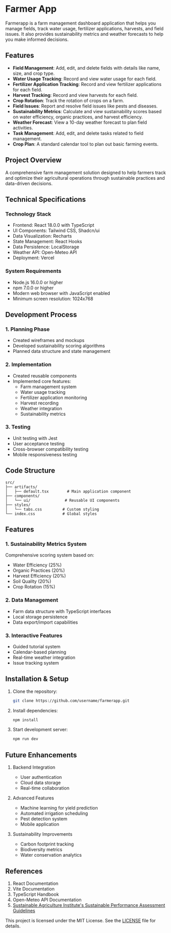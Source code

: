 # Farmer App

Farmerapp is a farm management dashboard application that helps you manage fields, track water usage, fertilizer applications, harvests, and field issues. It also provides sustainability metrics and weather forecasts to help you make informed decisions.

## Features

- **Field Management**: Add, edit, and delete fields with details like name, size, and crop type.
- **Water Usage Tracking**: Record and view water usage for each field.
- **Fertilizer Application Tracking**: Record and view fertilizer applications for each field.
- **Harvest Tracking**: Record and view harvests for each field.
- **Crop Rotation**: Track the rotation of crops on a farm. 
- **Field Issues**: Report and resolve field issues like pests and diseases.
- **Sustainability Metrics**: Calculate and view sustainability scores based on water efficiency, organic practices, and harvest efficiency.
- **Weather Forecast**: View a 10-day weather forecast to plan field activities.
- **Task Management**: Add, edit, and delete tasks related to field management.
- **Crop Plan**: A standard calendar tool to plan out basic farming events.

<div class="space-y-8">

## Project Overview
<div class="bg-blue-50 dark:bg-blue-900 p-4 rounded-lg mb-6">
A comprehensive farm management solution designed to help farmers track and optimize their agricultural operations through sustainable practices and data-driven decisions.
</div>

## Technical Specifications
<div class="grid grid-cols-1 md:grid-cols-2 gap-4 mb-8">
  <div class="border rounded-lg p-4">
    <h3 class="text-lg font-bold mb-2">Technology Stack</h3>
    <ul class="list-disc pl-4 space-y-1">
      <li>Frontend: React 18.0.0 with TypeScript</li>
      <li>UI Components: Tailwind CSS, Shadcn/ui</li>
      <li>Data Visualization: Recharts</li>
      <li>State Management: React Hooks</li>
      <li>Data Persistence: LocalStorage</li>
      <li>Weather API: Open-Meteo API</li>
      <li>Deployment: Vercel</li>
    </ul>
  </div>
  <div class="border rounded-lg p-4">
    <h3 class="text-lg font-bold mb-2">System Requirements</h3>
    <ul class="list-disc pl-4 space-y-1">
      <li>Node.js 16.0.0 or higher</li>
      <li>npm 7.0.0 or higher</li>
      <li>Modern web browser with JavaScript enabled</li>
      <li>Minimum screen resolution: 1024x768</li>
    </ul>
  </div>
</div>

## Development Process
### 1. Planning Phase
- Created wireframes and mockups
- Developed sustainability scoring algorithms
- Planned data structure and state management

### 2. Implementation
- Created reusable components
- Implemented core features:
  - Farm management system
  - Water usage tracking
  - Fertilizer application monitoring
  - Harvest recording
  - Weather integration
  - Sustainability metrics

### 3. Testing
- Unit testing with Jest
- User acceptance testing
- Cross-browser compatibility testing
- Mobile responsiveness testing

## Code Structure
```
src/
├── artifacts/
│   ├── default.tsx        # Main application component
├── components/
│   └── ui/               # Reusable UI components
├── styles/
│   └── tabs.css         # Custom styling
└── index.css            # Global styles
```

## Features
### 1. Sustainability Metrics System
Comprehensive scoring system based on:
- Water Efficiency (25%)
- Organic Practices (20%)
- Harvest Efficiency (20%)
- Soil Quality (20%)
- Crop Rotation (15%)

### 2. Data Management
- Farm data structure with TypeScript interfaces
- Local storage persistence
- Data export/import capabilities

### 3. Interactive Features
- Guided tutorial system
- Calendar-based planning
- Real-time weather integration
- Issue tracking system

## Installation & Setup
1. Clone the repository:
   ```bash
   git clone https://github.com/username/farmerapp.git
   ```
2. Install dependencies:
   ```bash
   npm install

3. Start development server:
   ```bash
   npm run dev
   ```

## Future Enhancements
1. Backend Integration
   - User authentication
   - Cloud data storage
   - Real-time collaboration

2. Advanced Features
   - Machine learning for yield prediction
   - Automated irrigation scheduling
   - Pest detection system
   - Mobile application

3. Sustainability Improvements
   - Carbon footprint tracking
   - Biodiversity metrics
   - Water conservation analytics

## References
1. React Documentation
2. Vite Documentation
3. TypeScript Handbook
4. Open-Meteo API Documentation
5. [Sustainable Agriculture Institute's Sustainable Performance Assessment Guidelines](https://saiplatform.org/uploads/Modules/Library/spa-guidelines-2.0_saiplatform.pdf)

</div>

This project is licensed under the MIT License. See the [LICENSE](LICENSE) file for details.
